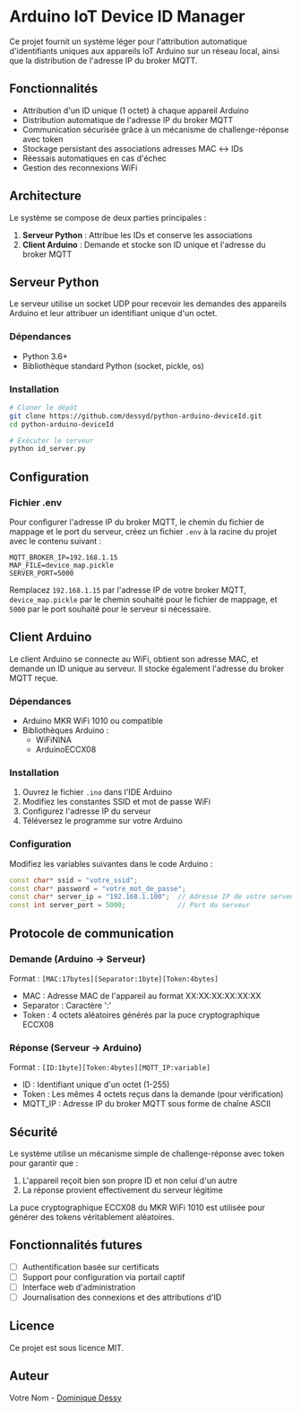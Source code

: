 # Arduino IoT Device ID Manager

Ce projet fournit un système léger pour l'attribution automatique d'identifiants uniques aux appareils IoT Arduino sur un réseau local, ainsi que la distribution de l'adresse IP du broker MQTT.

## Fonctionnalités

- Attribution d'un ID unique (1 octet) à chaque appareil Arduino
- Distribution automatique de l'adresse IP du broker MQTT
- Communication sécurisée grâce à un mécanisme de challenge-réponse avec token
- Stockage persistant des associations adresses MAC ↔ IDs
- Réessais automatiques en cas d'échec
- Gestion des reconnexions WiFi

## Architecture

Le système se compose de deux parties principales :

1. **Serveur Python** : Attribue les IDs et conserve les associations
2. **Client Arduino** : Demande et stocke son ID unique et l'adresse du broker MQTT

## Serveur Python

Le serveur utilise un socket UDP pour recevoir les demandes des appareils Arduino et leur attribuer un identifiant unique d'un octet.

### Dépendances

- Python 3.6+
- Bibliothèque standard Python (socket, pickle, os)

### Installation

```bash
# Cloner le dépôt
git clone https://github.com/dessyd/python-arduino-deviceId.git
cd python-arduino-deviceId

# Exécuter le serveur
python id_server.py
```

## Configuration

### Fichier .env

Pour configurer l'adresse IP du broker MQTT, le chemin du fichier de mappage et le port du serveur, créez un fichier `.env` à la racine du projet avec le contenu suivant :

```
MQTT_BROKER_IP=192.168.1.15
MAP_FILE=device_map.pickle
SERVER_PORT=5000
```

Remplacez `192.168.1.15` par l'adresse IP de votre broker MQTT, `device_map.pickle` par le chemin souhaité pour le fichier de mappage, et `5000` par le port souhaité pour le serveur si nécessaire.

## Client Arduino

Le client Arduino se connecte au WiFi, obtient son adresse MAC, et demande un ID unique au serveur. Il stocke également l'adresse du broker MQTT reçue.

### Dépendances

- Arduino MKR WiFi 1010 ou compatible
- Bibliothèques Arduino :
  - WiFiNINA
  - ArduinoECCX08

### Installation

1. Ouvrez le fichier `.ino` dans l'IDE Arduino
2. Modifiez les constantes SSID et mot de passe WiFi
3. Configurez l'adresse IP du serveur
4. Téléversez le programme sur votre Arduino

### Configuration

Modifiez les variables suivantes dans le code Arduino :

```cpp
const char* ssid = "votre_ssid";
const char* password = "votre_mot_de_passe";
const char* server_ip = "192.168.1.100";  // Adresse IP de votre serveur Python
const int server_port = 5000;             // Port du serveur
```

## Protocole de communication

### Demande (Arduino → Serveur)
Format : `[MAC:17bytes][Separator:1byte][Token:4bytes]`
- MAC : Adresse MAC de l'appareil au format XX:XX:XX:XX:XX:XX
- Separator : Caractère ':'
- Token : 4 octets aléatoires générés par la puce cryptographique ECCX08

### Réponse (Serveur → Arduino)
Format : `[ID:1byte][Token:4bytes][MQTT_IP:variable]`
- ID : Identifiant unique d'un octet (1-255)
- Token : Les mêmes 4 octets reçus dans la demande (pour vérification)
- MQTT_IP : Adresse IP du broker MQTT sous forme de chaîne ASCII

## Sécurité

Le système utilise un mécanisme simple de challenge-réponse avec token pour garantir que :
1. L'appareil reçoit bien son propre ID et non celui d'un autre
2. La réponse provient effectivement du serveur légitime

La puce cryptographique ECCX08 du MKR WiFi 1010 est utilisée pour générer des tokens véritablement aléatoires.

## Fonctionnalités futures

- [ ] Authentification basée sur certificats
- [ ] Support pour configuration via portail captif
- [ ] Interface web d'administration
- [ ] Journalisation des connexions et des attributions d'ID

## Licence

Ce projet est sous licence MIT.

## Auteur

Votre Nom - [Dominique Dessy](mailto:reprendre.mezzo_0j@icloud.com)